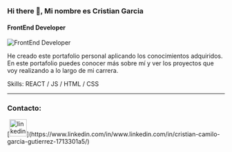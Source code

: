 ### Hi there 👋, Mi nombre es Cristian Garcia
#### FrontEnd Developer
![FrontEnd Developer](https://i.ibb.co/Jq40hm7/portafolio.png)

He creado este portafolio personal aplicando los conocimientos adquiridos. En este portafolio puedes conocer más sobre mí y ver los proyectos que voy realizando a lo largo de mi carrera.

Skills:  REACT / JS / HTML / CSS
<hr>
<h3>Contacto: </h3>
[<img src='https://cdn.jsdelivr.net/npm/simple-icons@3.0.1/icons/linkedin.svg' alt='linkedin' height='40'>](https://www.linkedin.com/in/www.linkedin.com/in/cristian-camilo-garcia-gutierrez-1713301a5/)  
